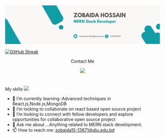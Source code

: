 ![The San Juan Mountains are beautiful!](/image/Turquoise%20Simple%20Modern%20Linkedin%20Banner.png "San Juan Mountains")

[![GitHub Streak](https://github-readme-streak-stats.herokuapp.com?user=ZobaidaHossain&theme=dracula)](https://git.io/streak-stats)

<p align="center">
  Contact Me
</p>
<p align="center">
  <a href="https://www.linkedin.com/in/zobaida-hossain-56a301214/">
    <img src="https://skillicons.dev/icons?i=linkedin" />
  </a>
</p>

<p align="center">
<h1></h1>
My skills
  <a href="https://skillicons.dev">
    <img src="https://skillicons.dev/icons?i=git,html,css,tailwind,nodejs,expressjs,mongodb,react,php,c,java,python" />
  </a>
</p>

- 🌱 I’m currently learning :Advanced techniques in React.js,Node.js,MongoDB
- 👯 I’m looking to collaborate on react based open source project
- 🤔 I’m looking to connect with fellow developers and explore opportunities for collaborative open source project
- 💬 Ask me about ...Anything related to MERN stack development.
- 📫 How to reach me: zobaida15-13671@diu.edu.bd

